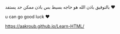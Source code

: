 بالتوفيق باذن الله هو حاجه بسيط بس باذن ممكن حد يستفد  ♥


u can go 
good luck ♥


https://aakroub.github.io/Learn-HTML/ 
